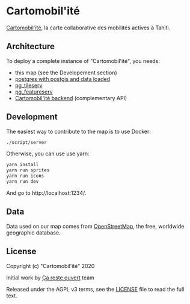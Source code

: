 # Cartomobil'ité

[Cartomobil'ité](https://carto.mobilite.xyz/), la carte collaborative des mobilités actives à Tahiti.

## Architecture

To deploy a complete instance of "Cartomobil'ité", you needs:

- this map (see the Developement section)
- [postgres with postgis and data loaded](db/)
- [pg_tileserv](https://access.crunchydata.com/documentation/pg_tileserv/latest/)
- [pg_featureserv](https://access.crunchydata.com/documentation/pg_featureserv/latest/)
- [Cartomobil'ité backend](https://github.com/osmontrouge/cartomobil-ite_backend) (complementary API)


## Development

The easiest way to contribute to the map is to use Docker:

```bash
./script/server
```

Otherwise, you can use use yarn:

```bash
yarn install
yarn run sprites
yarn run icons
yarn run dev
```

And go to http://localhost:1234/.

## Data

Data used on our map comes from [OpenStreetMap](https://openstreetmap.org/), the free, worldwide geographic database.


## License

Copyright (c) "Cartomobil'ité" 2020

Initial work by [Ça reste ouvert](https://caresteouvert.fr) team

Released under the AGPL v3 terms, see the [LICENSE](LICENSE.txt) file to read the full text.
